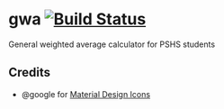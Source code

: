 # gwa [![Build Status](https://travis-ci.com/illustra/gwa.svg?branch=master)](https://travis-ci.com/illustra/gwa)

General weighted average calculator for PSHS students

## Credits

- @google for [Material Design Icons](https://material.io/icons)
